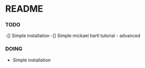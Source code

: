 README
===

### TODO

-[] Simple installation
-[] Simple mickael hartl tutorial - advanced


### DOING

- Simple installation
